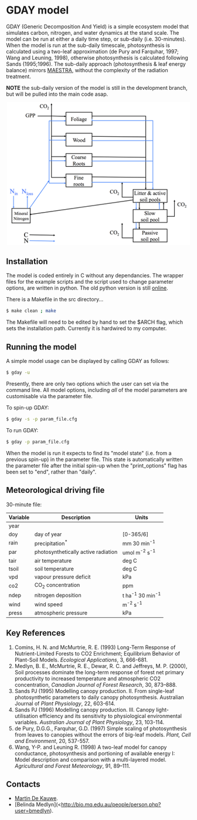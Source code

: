 # GDAY model

GDAY (Generic Decomposition And Yield) is a simple ecosystem model that simulates carbon, nitrogen, and water dynamics at the stand scale. The model can be run at either a daily time step, or sub-daily (i.e. 30-minutes). When the model is run at the sub-daily timescale, photosynthesis is calculated using a two-leaf approximation (de Pury and Farquhar, 1997; Wang and Leuning, 1998), otherwise photosynthesis is calculated following Sands (1995;1996). The sub-daily approach (photosynthesis & leaf energy balance) mirrors [MAESTRA](http://maespa.github.io/manual.html), without the complexity of the radiation treatment.

**NOTE** the sub-daily version of the model is still in the development branch, but will be pulled into the main code asap.

<p style="text-align:center"><img src="doc/outline.png" width="500"/></p>

## Installation
The model is coded entirely in C without any dependancies. The wrapper files
for the example scripts and the script used to change parameter options,
are written in python. The old python version is still [online](https://github.com/mdekauwe/pygday).

There is a Makefile in the src directory...

```bash
$ make clean ; make
```

The Makefile will need to be edited by hand to set the $ARCH flag, which sets the installation path. Currently it is hardwired to my computer.

## Running the model
A simple model usage can be displayed by calling GDAY as follows:

```bash
$ gday -u
```

Presently, there are only two options which the user can set via the command line. All model options, including *all* of the model parameters are customisable via the parameter file.

To spin-up GDAY:

```bash
$ gday -s -p param_file.cfg
```

To run GDAY:

```bash
$ gday -p param_file.cfg
```

When the model is run it expects to find its "model state" (i.e. from a previous spin-up) in the parameter file. This state is automatically written the parameter file after the initial spin-up when the "print_options" flag has been set to "end", rather than "daily".

## Meteorological driving file

30-minute file:

Variable | Description | Units
--- | --- | ---
year | |
doy  | day of year  | [0-365/6]
rain | precipitation<sup>*</sup> | mm 30 min<sup>-1</sup>
par | photosynthetically active radiation | umol m<sup>-2</sup> s<sup>-1</sup>
tair | air temperature | deg C
tsoil | soil temperature | deg C
vpd | vapour pressure deficit | kPa
co2 | CO<sub>2</sub> concentration | ppm
ndep | nitrogen deposition | t ha<sup>-1</sup> 30 min<sup>-1</sup>
wind | wind speed | m<sup>-2</sup> s<sup>-1</sup>
press | atmospheric pressure | kPa

## Key References
1. Comins, H. N. and McMurtrie, R. E. (1993) Long-Term Response of Nutrient-Limited Forests to CO2 Enrichment; Equilibrium Behavior of Plant-Soil Models. *Ecological Applications*, 3, 666-681.
2. Medlyn, B. E., McMurtrie, R. E., Dewar, R. C. and Jeffreys, M. P. (2000), Soil processes dominate the long-term response of forest net primary productivity to increased temperature and atmospheric CO2 concentration, *Canadian Journal of Forest Research*, 30, 873–888.
3. Sands PJ (1995) Modelling canopy production. II. From single-leaf photosynthetic parameters to daily canopy photosynthesis. Australian Journal of *Plant Physiology*, 22, 603-614.
4. Sands PJ (1996) Modelling canopy production. III. Canopy light-utilisation efficiency and its sensitivity to physiological environmental variables. *Australian Journal of Plant Physiology*, 23, 103-114.
5. de Pury, D.G.G., Farquhar, G.D. (1997) Simple scaling
of photosynthesis from leaves to canopies without the errors of big-leaf models. *Plant, Cell and Environment*, 20, 537-557.
6. Wang, Y-P. and Leuning R. (1998) A two-leaf model for canopy conductance, photosynthesis and portioning of available energy I: Model description and comparison with a multi-layered model. *Agricultural and Forest Meteorology*, 91, 89–111.

## Contacts
* [Martin De Kauwe](http://mdekauwe.github.io/).
* [Belinda Medlyn](<http://bio.mq.edu.au/people/person.php?user=bmedlyn).
